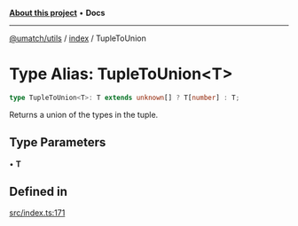 [**About this project**](../../README.md) • **Docs**

***

[@umatch/utils](../../api.md) / [index](../README.md) / TupleToUnion

# Type Alias: TupleToUnion\<T\>

```ts
type TupleToUnion<T>: T extends unknown[] ? T[number] : T;
```

Returns a union of the types in the tuple.

## Type Parameters

• **T**

## Defined in

[src/index.ts:171](https://github.com/umatch-oficial/utils/blob/main/src/index.ts#L171)
